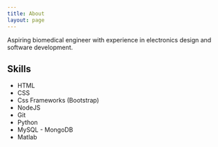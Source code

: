 ```yaml
---
title: About
layout: page
---
```

<!--![Profile Image]({{ https://salmaahamza.github.io/Salma-Hamza/about/ }}/{{ https://drive.google.com/open?id=1DfTB5BA9L8_AR0o2IfHoSANvSvy0Nlhy }})
-->
<p> Aspiring biomedical engineer with experience in electronics design and software development. 

</p>
<h2>Skills</h2>

<ul class="skill-list">
	<li>HTML </li>	
	<li>CSS </li>
	<li>Css Frameworks (Bootstrap)</li>
	<li>NodeJS</li>
	<li>Git</li>
	<li>Python</li>
	<li>MySQL - MongoDB</li>
	<li>Matlab </li>
</ul>
<!--
<h2>Projects</h2>

<ul>
	<li><a href="https://github.com/">Lorem Lorem</a></li>
	<li><a href="https://github.com/">Ipsum Dolor</a></li>
	<li><a href="https://github.com/">Dolor Lorem</a></li>
</ul>
-->